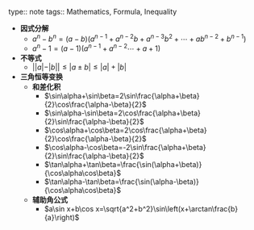type:: note
tags:: Mathematics, Formula, Inequality

- **因式分解**
	- $a^n-b^n=(a-b)(a^{n-1}+a^{n-2}b+a^{n-3}b^2+\cdots+ab^{n-2}+b^{n-1})$
	- $a^n-1=(a-1)(a^{n-1}+a^{n-2}\cdots+a+1)$
- **不等式**
	- $||a|-|b||\le |a\pm b|\le |a|+|b|$
- **三角恒等变换**
	- **和差化积**
		- $\sin\alpha+\sin\beta=2\sin\frac{\alpha+\beta}{2}\cos\frac{\alpha-\beta}{2}$
		- $\sin\alpha-\sin\beta=2\cos\frac{\alpha+\beta}{2}\sin\frac{\alpha-\beta}{2}$
		- $\cos\alpha+\cos\beta=2\cos\frac{\alpha+\beta}{2}\cos\frac{\alpha-\beta}{2}$
		- $\cos\alpha-\cos\beta=-2\sin\frac{\alpha+\beta}{2}\sin\frac{\alpha-\beta}{2}$
		- $\tan\alpha+\tan\beta=\frac{\sin(\alpha+\beta)}{\cos\alpha\cos\beta}$
		- $\tan\alpha-\tan\beta=\frac{\sin(\alpha-\beta)}{\cos\alpha\cos\beta}$
	- **辅助角公式**
		- $a\sin x+b\cos x=\sqrt{a^2+b^2}\sin\left(x+\arctan\frac{b}{a}\right)$
